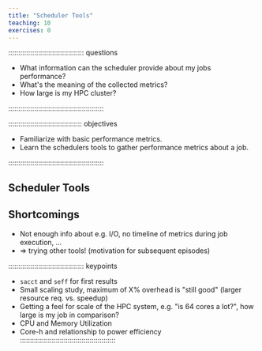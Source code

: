 ```yaml
---
title: "Scheduler Tools"
teaching: 10
exercises: 0
---
```


:::::::::::::::::::::::::::::::::::::: questions 

- What information can the scheduler provide about my jobs performance?
- What's the meaning of the collected metrics?
- How large is my HPC cluster?

::::::::::::::::::::::::::::::::::::::::::::::::

::::::::::::::::::::::::::::::::::::: objectives

- Familiarize with basic performance metrics.
- Learn the schedulers tools to gather performance metrics about a job.

::::::::::::::::::::::::::::::::::::::::::::::::

## Scheduler Tools

<!-- EPISODE CONTENT HERE -->

## Shortcomings
- Not enough info about e.g. I/O, no timeline of metrics during job execution, ...
- => trying other tools! (motivation for subsequent episodes)

:::::::::::::::::::::::::::::::::::::: keypoints
- `sacct` and `seff` for first results
- Small scaling study, maximum of X% overhead is "still good" (larger resource req. vs. speedup)
- Getting a feel for scale of the HPC system, e.g. "is 64 cores a lot?", how large is my job in comparison?
- CPU and Memory Utilization
- Core-h and relationship to power efficiency
::::::::::::::::::::::::::::::::::::::::::::::::

